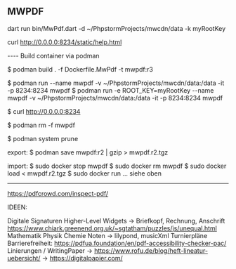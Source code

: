 MWPDF
-----

dart run bin/MwPdf.dart -d ~/PhpstormProjects/mwcdn/data -k myRootKey

curl http://0.0.0.0:8234/static/help.html



---- Build container via podman

$ podman build . -f Dockerfile.MwPdf -t mwpdf:r3

$ podman run --name mwpdf -v ~/PhpstormProjects/mwcdn/data:/data -it -p 8234:8234 mwpdf
$ podman run -e ROOT_KEY=myRootKey --name mwpdf -v ~/PhpstormProjects/mwcdn/data:/data -it -p 8234:8234 mwpdf

$ curl http://0.0.0.0:8234

$ podman rm -f mwpdf

$ podman system prune


export:
$ podman save mwpdf:r2 | gzip > mwpdf.r2.tgz

import:
$ sudo docker stop mwpdf
$ sudo docker rm mwpdf
$ sudo docker load < mwpdf.r2.tgz
$ sudo docker run ... siehe oben



---------

https://pdfcrowd.com/inspect-pdf/


IDEEN:

Digitale Signaturen
Higher-Level Widgets -> Briefkopf, Rechnung, Anschrift
https://www.chiark.greenend.org.uk/~sgtatham/puzzles/js/unequal.html
Mathematik Physik Chemie
Noten -> lilypond, musicXml
Turnierpläne
Barrierefreiheit: https://pdfua.foundation/en/pdf-accessibility-checker-pac/
Linierungen / WritingPaper -> https://www.rofu.de/blog/heft-lineatur-uebersicht/
-> https://digitalpapier.com/

